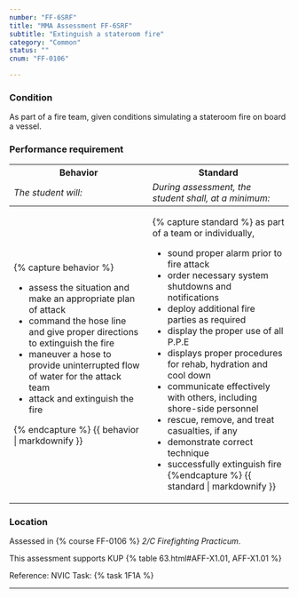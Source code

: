 ```yaml
---
number: "FF-6SRF"
title: "MMA Assessment FF-6SRF"
subtitle: "Extinguish a stateroom fire"
category: "Common"
status: ""
cnum: "FF-0106"

---
```

### Condition

As part of a fire team, given conditions simulating a stateroom fire on board a vessel.

### Performance requirement 

<table width='100%' class='Guidelines'>
 <thead>
 <tr>
     <th class='thirty'>Behavior</th>
     <th class='seventy'>Standard</th>
 </tr>
 <tr>
     <td><em>The student will:</em></td>
     <td><em>During assessment, the student shall, at a minimum:</em></td>
 </tr>
 </thead>
 <tbody>
 

<tr><td>

{% capture behavior %}
* assess the situation and make an appropriate plan of attack
* command the hose line and give proper directions to extinguish the fire
* maneuver a hose to provide uninterrupted flow of water for the attack team
* attack and extinguish the fire

{% endcapture %}
{{ behavior | markdownify }}

</td><td>

{% capture standard %}
as part of a team or individually,

* sound proper alarm prior to fire attack
* order necessary system shutdowns and notifications
* deploy additional fire parties as required 
* display the proper use of all P.P.E
* displays proper procedures for rehab, hydration and cool down 
* communicate effectively with others, including shore-side personnel
* rescue, remove, and treat casualties, if any
* demonstrate correct technique
* successfully extinguish fire
{%endcapture %}
{{ standard | markdownify }}

</td></tr>



 </tbody>
 </table>

### Location

Assessed in  {% course  FF-0106 %}  *2/C Firefighting Practicum*.

This assessment supports KUP {% table 63.html#AFF-X1.01, AFF-X1.01 %}

Reference: NVIC Task: {% task 1F1A  %}

***

